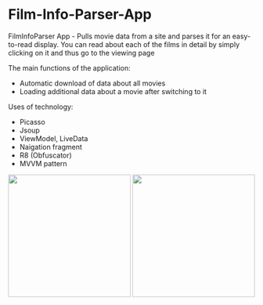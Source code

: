 # Film-Info-Parser-App

FilmInfoParser App - Pulls movie data from a site and parses it for an easy-to-read display.
You can read about each of the films in detail by simply clicking on it and thus go to the viewing page

The main functions of the application:
- Automatic download of data about all movies
- Loading additional data about a movie after switching to it

Uses of technology:
- Picasso 
- Jsoup
- ViewModel, LiveData
- Naigation fragment
- R8 (Obfuscator)
- MVVM pattern

 <img src="https://user-images.githubusercontent.com/52855607/208398360-4e2ff01d-2c5f-4124-985b-c1f6a593ef8c.png" width="250"> <img src="https://user-images.githubusercontent.com/52855607/208398364-6c86e09a-7b6f-4767-8722-5c1cce982374.png" width="250">

